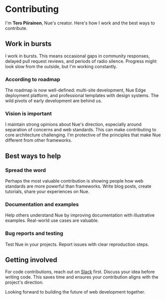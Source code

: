 # Contributing
I'm **Tero Piirainen**, Nue's creator. Here's how I work and the best ways to contribute.

## Work in bursts
I work in bursts. This means occasional gaps in community responses, delayed pull request reviews, and periods of radio silence. Progress might look slow from the outside, but I'm working constantly.

### According to roadmap
The roadmap is now well-defined: multi-site development, Nue Edge deployment platform, and professional templates with design systems. The wild pivots of early development are behind us.


### Vision is important
I maintain strong opinions about Nue's direction, especially around separation of concerns and web standards. This can make contributing to core architecture challenging. I'm protective of the principles that make Nue different from other frameworks.

## Best ways to help

### Spread the word
Perhaps the most valuable contribution is showing people how web standards are more powerful than frameworks. Write blog posts, create tutorials, share your experiences on Nue.

### Documentation and examples
Help others understand Nue by improving documentation with illustrative examples. Real-world use cases are valuable.

### Bug reports and testing
Test Nue in your projects. Report issues with clear reproduction steps.


## Getting involved
For code contributions, reach out on [Slack](https://join.slack.com/t/nuejs/shared_invite/zt-2wf8ozu5i-N2Y9PA_D17weIWuN2QPOqQ) first. Discuss your idea before writing code. This saves time and ensures your contribution aligns with the project's direction.

Looking forward to building the future of web development together.

